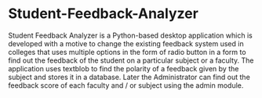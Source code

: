 # Student-Feedback-Analyzer
Student Feedback Analyzer is a Python-based desktop application which is developed with a motive to change the existing feedback system used in colleges that uses multiple options in the form of radio button in a form to find out the feedback of the student on a particular subject or a faculty. The application uses textblob to find the polarity of a feedback given by the subject and stores it in a database. Later the Administrator can find out the feedback score of each faculty and / or subject using the admin module.
